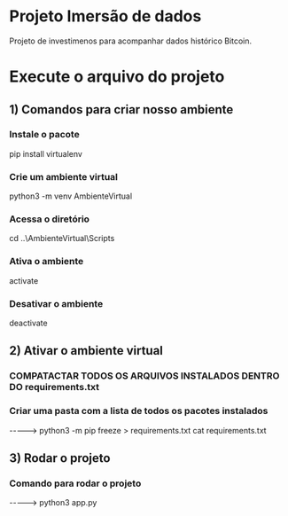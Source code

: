 # Projeto Imersão de dados

Projeto de investimenos para acompanhar dados histórico Bitcoin.

# Execute o arquivo do projeto


## 1)  Comandos para criar nosso ambiente

### Instale o pacote
pip install virtualenv
### Crie um ambiente virtual
python3  -m venv AmbienteVirtual
### Acessa o diretório
cd ..\AmbienteVirtual\Scripts
### Ativa o ambiente
activate
### Desativar o ambiente
deactivate

## 2) Ativar o ambiente virtual

### COMPATACTAR TODOS OS ARQUIVOS INSTALADOS DENTRO DO requirements.txt

### Criar uma pasta com a lista de todos os pacotes instalados  
-----> python3 -m pip freeze > requirements.txt cat requirements.txt


## 3) Rodar o projeto

### Comando para rodar o projeto
----->  python3 app.py
